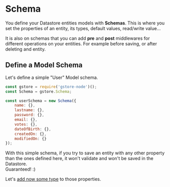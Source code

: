 # Schema

You define your Datastore entities models with **Schemas**. This is where you set the properties of an entity, its types, default values, read/write value...

It is also on schemas that you can add **pre** and **post** middlewares for different operations on your entities. For example before saving, or after deleting and entity.

## Define a Model Schema

Let's define a simple "User" Model schema.

```js
const gstore = require('gstore-node')();
const Schema = gstore.Schema;

const userSchema = new Schema({
    name: {},
    lastname: {},
    password: {},
    email: {},
    votes: {},
    dateOfBirth: {},
    createdOn: {},
    modifiedOn: {}
});
```

With this simple schema, if you try to save an entity with any other property than the ones defined here, it won't validate and won't be saved in the Datastore.  
Guaranteed! :\)

Let's [add now some type](./type_validation.md) to those properties.

